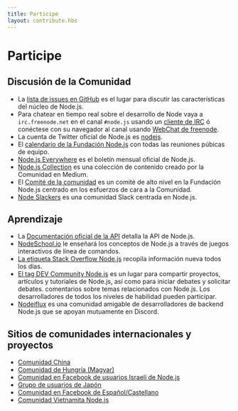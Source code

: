 ```yaml
---
title: Participe
layout: contribute.hbs
---
```


# Participe

## Discusión de la Comunidad

* La [lista de issues en GitHub](https://github.com/nodejs/node/issues) es el lugar para discutir las características del núcleo de Node.js.
* Para chatear en tiempo real sobre el desarrollo de Node vaya a `irc.freenode.net` en el canal `#node.js` usando un [cliente de IRC](https://es.wikipedia.org/wiki/Anexo:Clientes_IRC) ó conéctese con su navegador al canal usando [WebChat de freenode](https://webchat.freenode.net/#node.js).
* La cuenta de Twitter oficial de Node.js es [nodejs](https://twitter.com/nodejs).
* El [calendario de la Fundación Node.js](https://nodejs.org/calendar) con todas las reuniones púbicas de equipo.
* [Node.js Everywhere](https://newsletter.nodejs.org) es el boletín mensual oficial de Node.js.
* [Node.js Collection](https://medium.com/the-node-js-collection) es una colección de contenido creado por la Comunidad en Medium.
* El [Comité de la comunidad](https://github.com/nodejs/community-committee) es un comité de alto nivel en la Fundación Node.js centrado en los esfuerzos de cara a la Comunidad.
* [Node Slackers](https://www.nodeslackers.com/) es una comunidad Slack centrada en Node.js.

## Aprendizaje

* La [Documentación oficial de la API](https://nodejs.org/api/) detalla la API de Node.js.
* [NodeSchool.io](https://nodeschool.io/) le enseñará los conceptos de Node.js a través de juegos interactivos de línea de comandos.
* [La etiqueta Stack Overflow Node.js](https://stackoverflow.com/questions/tagged/node.js) recopila información nueva todos los días.
* [El tag DEV Community Node.js](https://dev.to/t/node) es un lugar para compartir proyectos, artículos y tutoriales de Node.js, así como para iniciar debates y solicitar debates. comentarios sobre temas relacionados con Node.js. Los desarrolladores de todos los niveles de habilidad pueden participar.
* [Nodeiflux](https://discordapp.com/invite/vUsrbjd) es una comunidad amigable de desarrolladores de backend Node.js que se apoyan mutuamente en Discord.

## Sitios de comunidades internacionales y proyectos

* [Comunidad China](https://cnodejs.org/)
* [Comunidad de Hungría (Magyar)](https://nodehun.blogspot.com/)
* [Comunidad en Facebook de usuarios Israelí de Node.js](https://www.facebook.com/groups/node.il/)
* [Grupo de usuarios de Japón](https://nodejs.jp/)
* [Comunidad en Facebook de Español/Castellano](https://www.facebook.com/groups/node.es/)
* [Comunidad Vietnamita Node.js](https://www.facebook.com/nodejs.vn/)
